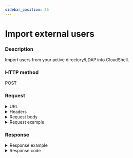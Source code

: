 ```yaml
---
sidebar_position: 26
---
```


# Import external users

### Description

Import users from your active directory/LDAP into CloudShell.

### HTTP method

POST

### Request

<details>
<summary>URL</summary>

```javascript
http://{Admin API IP}:{port#}/api/v1/integrations/IdentityManagement/users
```
</details>

<details>
<summary>Headers</summary>

Example header format:

`Authorization: Basic <authorization token returned from the login method>`

`Content-Type: application/json`

</details>

<details>
<summary>Request body</summary>

| Parameter | Description/Comments |
| --- | --- |
| UserName | External user name. Can be retrieved via [Get users from an external group](https://help.quali.com/Online%20Help/0.0/Portal/Content/API/RefGuides/RM-API/admin-api-get-all-external-group-users.htm) or [Get users from an external group](https://help.quali.com/Online%20Help/0.0/Portal/Content/API/RefGuides/RM-API/admin-api-get-all-external-group-users.htm). |
| GroupName | External group name. Can be retrieved via [Get all external groups](https://help.quali.com/Online%20Help/0.0/Portal/Content/API/RefGuides/RM-API/admin-api-get-all-external-groups.htm). <br/> Tip: You should import by group name for larger organizations containing hundreds of users as importing all users may fail due to active directory/LDAP limitations. |

</details>

<details>
<summary>Request example</summary>

```javascript
{
  "UserName": "James Porter",
}
```

By group name:

```javascript
{
  "GroupName": "Azure_DevOps_Cloud_Admins"
}
```
</details>

### Response

<details>
<summary>Response example</summary>

```javascript
{
    "Users": [
        {
            "Id": 11,
            "Sid": "750ad20a-ccf7-4185-a1d9-9202bd108f71",
            "Username": "automationuser",
            "Email": null,
            "IsActive": true,
            "IsAdmin": false,
            "GroupIds": [
                1
            ],
            "TimeZoneInfoId": null,
            "MaxReservationDuration": 1440,
            "MaxConcurrentReservations": 10,
            "MaxScheduledSandboxes": 10,
            "MaxOwnedBlueprints": 10,
            "MaxSavedSandboxes": null,
            "DomainRoles": [],
            "DomainName": "QUALISYSTEMS",
            "ImportedSid": "S-1-5-21-1487810946-2753822684-3978873285-7293"
        }
    ],
    "Errors": []
}
```
</details>

<details>
<summary>Response code</summary>

```javascript
200 OK
```
</details>